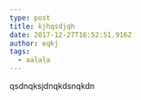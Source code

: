 ```yaml
---
type: post
title: kjhqsdjqh
date: 2017-12-27T16:52:51.916Z
author: eqkj
tags:
  - aalala
---
```

qsdnqksjdnqkdsnqkdn
